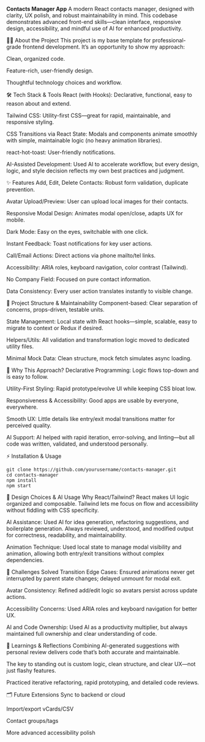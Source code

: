 **Contacts Manager App**
A modern React contacts manager, designed with clarity, UX polish, and robust maintainability in mind.
This codebase demonstrates advanced front-end skills—clean interface, responsive design, accessibility, and mindful use of AI for enhanced productivity.

👨‍💻 About the Project
This project is my base template for professional-grade frontend development.
It’s an opportunity to show my approach:

Clean, organized code.

Feature-rich, user-friendly design.

Thoughtful technology choices and workflow.

🛠 Tech Stack & Tools
React (with Hooks): Declarative, functional, easy to reason about and extend.

Tailwind CSS: Utility-first CSS—great for rapid, maintainable, and responsive styling.

CSS Transitions via React State: Modals and components animate smoothly with simple, maintainable logic (no heavy animation libraries).

react-hot-toast: User-friendly notifications.

AI-Assisted Development: Used AI to accelerate workflow, but every design, logic, and style decision reflects my own best practices and judgment.

✨ Features
Add, Edit, Delete Contacts: Robust form validation, duplicate prevention.

Avatar Upload/Preview: User can upload local images for their contacts.

Responsive Modal Design: Animates modal open/close, adapts UX for mobile.

Dark Mode: Easy on the eyes, switchable with one click.

Instant Feedback: Toast notifications for key user actions.

Call/Email Actions: Direct actions via phone mailto/tel links.

Accessibility: ARIA roles, keyboard navigation, color contrast (Tailwind).

No Company Field: Focused on pure contact information.

Data Consistency: Every user action translates instantly to visible change.

🧩 Project Structure & Maintainability
Component-based: Clear separation of concerns, props-driven, testable units.

State Management: Local state with React hooks—simple, scalable, easy to migrate to context or Redux if desired.

Helpers/Utils: All validation and transformation logic moved to dedicated utility files.

Minimal Mock Data: Clean structure, mock fetch simulates async loading.

🚀 Why This Approach?
Declarative Programming: Logic flows top-down and is easy to follow.

Utility-First Styling: Rapid prototype/evolve UI while keeping CSS bloat low.

Responsiveness & Accessibility: Good apps are usable by everyone, everywhere.

Smooth UX: Little details like entry/exit modal transitions matter for perceived quality.

AI Support: AI helped with rapid iteration, error-solving, and linting—but all code was written, validated, and understood personally.

⚡️ Installation & Usage
```
git clone https://github.com/yourusername/contacts-manager.git
cd contacts-manager
npm install
npm start
```

👑 Design Choices & AI Usage
Why React/Tailwind?
React makes UI logic organized and composable. Tailwind lets me focus on flow and accessibility without fiddling with CSS specificity.

AI Assistance:
Used AI for idea generation, refactoring suggestions, and boilerplate generation. Always reviewed, understood, and modified output for correctness, readability, and maintainability.

Animation Technique:
Used local state to manage modal visibility and animation, allowing both entry/exit transitions without complex dependencies.

🚧 Challenges Solved
Transition Edge Cases:
Ensured animations never get interrupted by parent state changes; delayed unmount for modal exit.

Avatar Consistency:
Refined add/edit logic so avatars persist across update actions.

Accessibility Concerns:
Used ARIA roles and keyboard navigation for better UX.

AI and Code Ownership:
Used AI as a productivity multiplier, but always maintained full ownership and clear understanding of code.

🚀 Learnings & Reflections
Combining AI-generated suggestions with personal review delivers code that’s both accurate and maintainable.

The key to standing out is custom logic, clean structure, and clear UX—not just flashy features.

Practiced iterative refactoring, rapid prototyping, and detailed code reviews.

🗂 Future Extensions
Sync to backend or cloud

Import/export vCards/CSV

Contact groups/tags

More advanced accessibility polish

